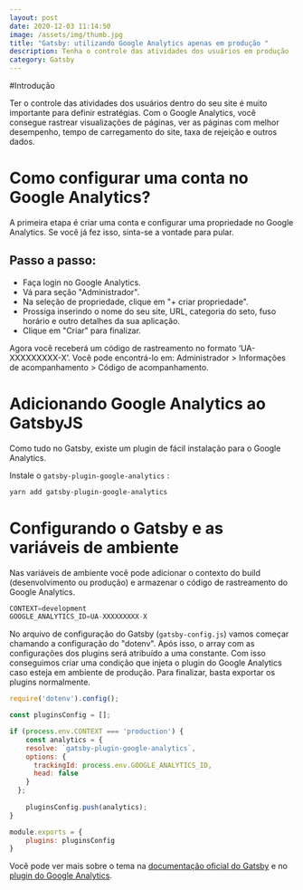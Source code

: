```yaml
---
layout: post
date: 2020-12-03 11:14:50
image: /assets/img/thumb.jpg
title: "Gatsby: utilizando Google Analytics apenas em produção "
description: Tenha o controle das atividades dos usuários em produção
category: Gatsby
---
```

#Introdução

Ter o controle das atividades dos usuários dentro do seu site é muito importante para definir estratégias. Com o Google Analytics, você consegue rastrear visualizações de páginas, ver as páginas com melhor desempenho, tempo de carregamento do site, taxa de rejeição e outros dados.

# Como configurar uma conta no Google Analytics?

A primeira etapa é criar uma conta e configurar uma propriedade no Google Analytics. Se você já fez isso, sinta-se a vontade para pular.

## Passo a passo:

* Faça login no Google Analytics.
* Vá para seção "Administrador".
* Na seleção de propriedade, clique em "+ criar propriedade".
* Prossiga inserindo o nome do seu site, URL, categoria do seto, fuso horário e outro detalhes da sua aplicação.
* Clique em "Criar" para finalizar.

Agora você receberá um código de rastreamento no formato ‘UA-XXXXXXXXX-X’. Você pode encontrá-lo em: Administrador > Informações de acompanhamento > Código de acompanhamento.

# Adicionando Google Analytics ao GatsbyJS

Como tudo no Gatsby, existe um plugin de fácil instalação para o Google Analytics.

Instale o `gatsby-plugin-google-analytics` :

```bash
yarn add gatsby-plugin-google-analytics
```

# Configurando o Gatsby e as variáveis de ambiente

Nas variáveis de ambiente você pode adicionar o contexto do build (desenvolvimento ou produção) e armazenar o código de rastreamento do Google Analytics.

```javascript
CONTEXT=development
GOOGLE_ANALYTICS_ID=UA-XXXXXXXXX-X
```

No arquivo de configuração do Gatsby (`gatsby-config.js`) vamos começar chamando a configuração do "dotenv". Após isso, o array com as configurações dos plugins será atribuído a uma constante. Com isso conseguimos criar uma condição que injeta o plugin do Google Analytics caso esteja em ambiente de produção. Para finalizar, basta exportar os plugins normalmente.

```javascript
require('dotenv').config();

const pluginsConfig = [];

if (process.env.CONTEXT === 'production') {
    const analytics = {
    resolve: `gatsby-plugin-google-analytics`,
    options: {
      trackingId: process.env.GOOGLE_ANALYTICS_ID,
      head: false
    }
  };
    
    pluginsConfig.push(analytics);
}

module.exports = {
    plugins: pluginsConfig
}
```

Você pode ver mais sobre o tema na [documentação oficial do Gatsby](https://www.gatsbyjs.com/docs/adding-analytics) e no [plugin do Google Analytics](https://www.gatsbyjs.com/plugins/gatsby-plugin-google-analytics/).